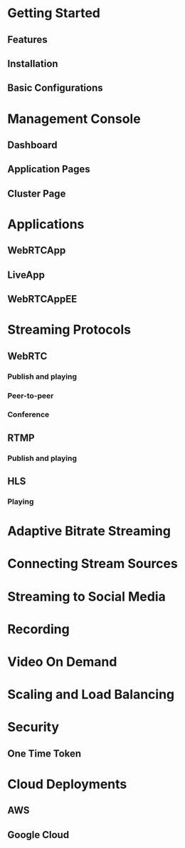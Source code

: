 # Getting Started
## Features
## Installation
## Basic Configurations
# Management Console
## Dashboard
## Application Pages
## Cluster Page
# Applications
## WebRTCApp
## LiveApp
## WebRTCAppEE
# Streaming Protocols
## WebRTC
### Publish and playing
### Peer-to-peer
### Conference
## RTMP
### Publish and playing
## HLS
### Playing
# Adaptive Bitrate Streaming
# Connecting Stream Sources
# Streaming to Social Media
# Recording
# Video On Demand
# Scaling and Load Balancing
# Security
## One Time Token
# Cloud Deployments
## AWS
## Google Cloud 
